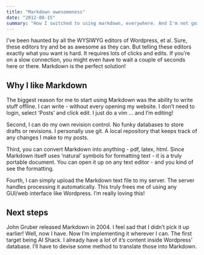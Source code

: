 ```yaml
---
title: "Markdown awesomeness"
date: "2012-08-15"
summary: "How I switched to using markdown, everywhere. And I'm not going back"
---
```

I’ve been haunted by all the WYSIWYG editors of Wordpress, et al. Sure, these editors try and be as awesome as they can. But telling these editors exactly what you want is hard. It requires lots of clicks and edits. If you’re on a slow connection, you might even have to wait a couple of seconds here or there. Markdown is the perfect solution!

## Why I like Markdown

The biggest reason for me to start using Markdown was the ability to write stuff offline. I can write - without every opening my website. I don’t need to login, select ‘Posts’ and click edit. I just do a vim … and I’m editing!

Second, I can do my own revision control. No funky databases to store drafts or revisions. I personally use git. A local repository that keeps track of any changes I make to my posts.

Third, you can convert Markdown into anything - pdf, latex, html. Since Markdown itself uses ‘natural’ symbols for formatting text - it is a truly portable document. You can open it up on any text editor - and you kind of see the formatting.

Fourth, I can simply upload the Markdown text file to my server. The server handles processing it automatically. This truly frees me of using any GUI/web interface like Wordpress. I’m really loving this!

## Next steps

John Gruber released Markdown in 2004. I feel sad that I didn’t pick it up earlier! Well, now I have. Now I’m implementing it wherever I can. The first target being AI Shack. I already have a lot of it’s content inside Wordpress’ database. I’ll have to devise some method to translate those into Markdown.
